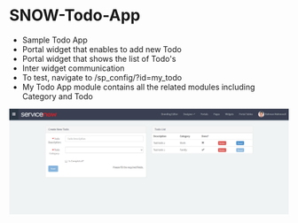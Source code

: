 # SNOW-Todo-App

* Sample Todo App
* Portal widget that enables to add new Todo
* Portal widget that shows the list of Todo's
* Inter widget communication
* To test, navigate to /sp_config/?id=my_todo
* My Todo App module contains all the related modules including Category and Todo

![Alt text](my_todo_widgets.png?raw=true "Todo Widgets")
